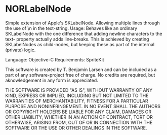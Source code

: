 NORLabelNode
============

Simple extension of Apple's SKLabelNode. Allowing multiple lines through the use of \n in the text-string. 
Usage: Behaves like an ordinary SKLabelNode with the one difference that adding newline characters to the text-
property actually adds line-breaks. This is achieved by creating SKLabelNodes as child-nodes, but keeping these as part of the internal (private) logic.

Language: Objective-C
Requirements: SpriteKit

 This software is created by T. Benjamin Larsen and can be included as a part of any software-project free of charge.
 No credits are required, but aknowledgement in any form is appreciated.
 
THE SOFTWARE IS PROVIDED "AS IS", WITHOUT WARRANTY OF ANY KIND, EXPRESS OR
IMPLIED, INCLUDING BUT NOT LIMITED TO THE WARRANTIES OF MERCHANTABILITY,
FITNESS FOR A PARTICULAR PURPOSE AND NONINFRINGEMENT. IN NO EVENT SHALL THE
AUTHORS OR COPYRIGHT HOLDERS BE LIABLE FOR ANY CLAIM, DAMAGES OR OTHER
LIABILITY, WHETHER IN AN ACTION OF CONTRACT, TORT OR OTHERWISE, ARISING FROM,
OUT OF OR IN CONNECTION WITH THE SOFTWARE OR THE USE OR OTHER DEALINGS IN
THE SOFTWARE.
